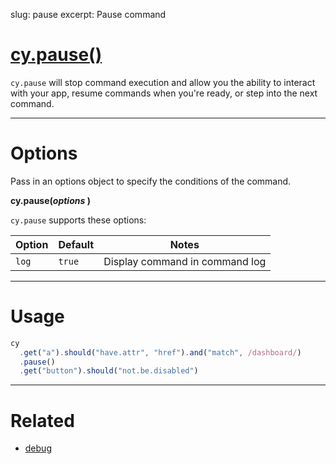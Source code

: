 slug: pause
excerpt: Pause command

# [cy.pause()](#usage)

`cy.pause` will stop command execution and allow you the ability to interact with your app, resume commands when you're ready, or step into the next command.

***

# Options

Pass in an options object to specify the conditions of the command.

**cy.pause(*options* )**

`cy.pause` supports these options:

Option | Default | Notes
--- | --- | ---
`log` | `true` | Display command in command log

***

# Usage

```javascript
cy
  .get("a").should("have.attr", "href").and("match", /dashboard/)
  .pause()
  .get("button").should("not.be.disabled")
```

***

# Related

- [debug](https://on.cypress.io/api/debug)
